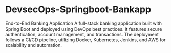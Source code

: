 # DevsecOps-Springboot-Bankapp
End-to-End Banking Application A full-stack banking application built with Spring Boot and deployed using DevOps best practices. It features secure authentication, account management, and transactions. The deployment follows a CI/CD pipeline, utilizing Docker, Kubernetes, Jenkins, and AWS for scalability and automation.
